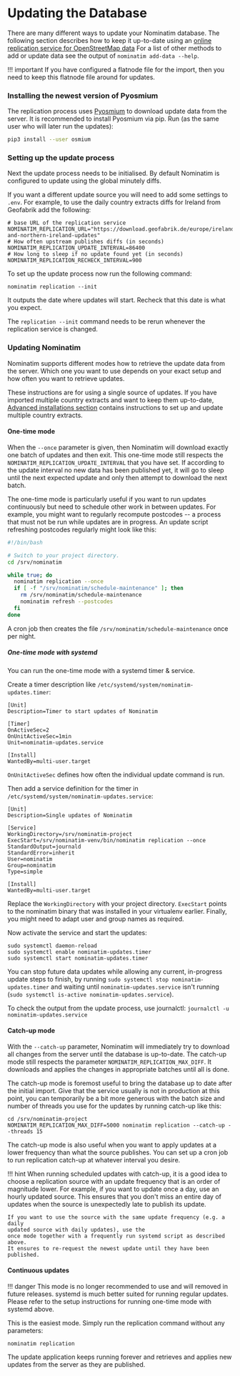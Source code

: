 # Updating the Database

There are many different ways to update your Nominatim database.
The following section describes how to keep it up-to-date using
an [online replication service for OpenStreetMap data](https://wiki.openstreetmap.org/wiki/Planet.osm/diffs)
For a list of other methods to add or update data see the output of
`nominatim add-data --help`.

!!! important
    If you have configured a flatnode file for the import, then you
    need to keep this flatnode file around for updates.

### Installing the newest version of Pyosmium

The replication process uses
[Pyosmium](https://docs.osmcode.org/pyosmium/latest/updating_osm_data.html)
to download update data from the server.
It is recommended to install Pyosmium via pip.
Run (as the same user who will later run the updates):

```sh
pip3 install --user osmium
```

### Setting up the update process

Next the update process needs to be initialised. By default Nominatim is configured
to update using the global minutely diffs.

If you want a different update source you will need to add some settings
to `.env`. For example, to use the daily country extracts
diffs for Ireland from Geofabrik add the following:

    # base URL of the replication service
    NOMINATIM_REPLICATION_URL="https://download.geofabrik.de/europe/ireland-and-northern-ireland-updates"
    # How often upstream publishes diffs (in seconds)
    NOMINATIM_REPLICATION_UPDATE_INTERVAL=86400
    # How long to sleep if no update found yet (in seconds)
    NOMINATIM_REPLICATION_RECHECK_INTERVAL=900

To set up the update process now run the following command:

    nominatim replication --init

It outputs the date where updates will start. Recheck that this date is
what you expect.

The `replication --init` command needs to be rerun whenever the replication
service is changed.

### Updating Nominatim

Nominatim supports different modes how to retrieve the update data from the
server. Which one you want to use depends on your exact setup and how often you
want to retrieve updates.

These instructions are for using a single source of updates. If you have
imported multiple country extracts and want to keep them
up-to-date, [Advanced installations section](Advanced-Installations.md)
contains instructions to set up and update multiple country extracts.

#### One-time mode

When the `--once` parameter is given, then Nominatim will download exactly one
batch of updates and then exit. This one-time mode still respects the
`NOMINATIM_REPLICATION_UPDATE_INTERVAL` that you have set. If according to
the update interval no new data has been published yet, it will go to sleep
until the next expected update and only then attempt to download the next batch.

The one-time mode is particularly useful if you want to run updates continuously
but need to schedule other work in between updates. For example, you might
want to regularly recompute postcodes -- a process that
must not be run while updates are in progress. An update script refreshing
postcodes regularly might look like this:

```sh
#!/bin/bash

# Switch to your project directory.
cd /srv/nominatim

while true; do
  nominatim replication --once
  if [ -f "/srv/nominatim/schedule-maintenance" ]; then
    rm /srv/nominatim/schedule-maintenance
    nominatim refresh --postcodes
  fi
done
```

A cron job then creates the file `/srv/nominatim/schedule-maintenance` once per night.

##### One-time mode with systemd

You can run the one-time mode with a systemd timer & service.

Create a timer description like `/etc/systemd/system/nominatim-updates.timer`:

```
[Unit]
Description=Timer to start updates of Nominatim

[Timer]
OnActiveSec=2
OnUnitActiveSec=1min
Unit=nominatim-updates.service

[Install]
WantedBy=multi-user.target
```

`OnUnitActiveSec` defines how often the individual update command is run.

Then add a service definition for the timer in `/etc/systemd/system/nominatim-updates.service`:

```
[Unit]
Description=Single updates of Nominatim

[Service]
WorkingDirectory=/srv/nominatim-project
ExecStart=/srv/nominatim-venv/bin/nominatim replication --once
StandardOutput=journald
StandardError=inherit
User=nominatim
Group=nominatim
Type=simple

[Install]
WantedBy=multi-user.target
```

Replace the `WorkingDirectory` with your project directory. `ExecStart` points
to the nominatim binary that was installed in your virtualenv earlier.
Finally, you might need to adapt user and group names as required.

Now activate the service and start the updates:

```
sudo systemctl daemon-reload
sudo systemctl enable nominatim-updates.timer
sudo systemctl start nominatim-updates.timer
```

You can stop future data updates while allowing any current, in-progress
update steps to finish, by running `sudo systemctl stop
nominatim-updates.timer` and waiting until `nominatim-updates.service` isn't
running (`sudo systemctl is-active nominatim-updates.service`).

To check the output from the update process, use journalctl: `journalctl -u
nominatim-updates.service`


#### Catch-up mode

With the `--catch-up` parameter, Nominatim will immediately try to download
all changes from the server until the database is up-to-date. The catch-up mode
still respects the parameter `NOMINATIM_REPLICATION_MAX_DIFF`. It downloads and
applies the changes in appropriate batches until all is done.

The catch-up mode is foremost useful to bring the database up to date after the
initial import. Give that the service usually is not in production at this
point, you can temporarily be a bit more generous with the batch size and
number of threads you use for the updates by running catch-up like this:

```
cd /srv/nominatim-project
NOMINATIM_REPLICATION_MAX_DIFF=5000 nominatim replication --catch-up --threads 15
```

The catch-up mode is also useful when you want to apply updates at a lower
frequency than what the source publishes. You can set up a cron job to run
replication catch-up at whatever interval you desire.

!!! hint
    When running scheduled updates with catch-up, it is a good idea to choose
    a replication source with an update frequency that is an order of magnitude
    lower. For example, if you want to update once a day, use an hourly updated
    source. This ensures that you don't miss an entire day of updates when
    the source is unexpectedly late to publish its update.

    If you want to use the source with the same update frequency (e.g. a daily
    updated source with daily updates), use the
    once mode together with a frequently run systemd script as described above.
    It ensures to re-request the newest update until they have been published.


#### Continuous updates

!!! danger
    This mode is no longer recommended to use and will removed in future
    releases. systemd is much better
    suited for running regular updates. Please refer to the setup
    instructions for running one-time mode with systemd above.

This is the easiest mode. Simply run the replication command without any
parameters:

    nominatim replication

The update application keeps running forever and retrieves and applies
new updates from the server as they are published.
